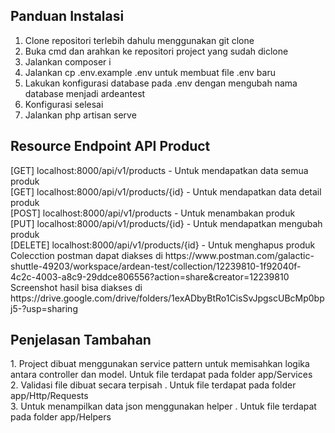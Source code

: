 <h2>Panduan Instalasi</h2>

1. Clone repositori terlebih dahulu menggunakan git clone <br>
2. Buka cmd dan arahkan ke repositori project yang sudah diclone <br>
3. Jalankan composer i
4. Jalankan cp .env.example .env untuk membuat file .env baru
5. Lakukan konfigurasi database pada .env dengan mengubah nama database menjadi ardeantest
6. Konfigurasi selesai
7. Jalankan php artisan serve

<h2>Resource Endpoint API Product</h2>
[GET] localhost:8000/api/v1/products - Untuk mendapatkan data semua produk<br>
[GET] localhost:8000/api/v1/products/{id} - Untuk mendapatkan data detail produk<br>
[POST] localhost:8000/api/v1/products - Untuk menambakan produk<br>
[PUT] localhost:8000/api/v1/products/{id} - Untuk mendapatkan mengubah produk<br>
[DELETE] localhost:8000/api/v1/products/{id} - Untuk menghapus produk<br>
Colecction postman dapat diakses di https://www.postman.com/galactic-shuttle-49203/workspace/ardean-test/collection/12239810-1f92040f-4c2c-4003-a8c9-29ddce806556?action=share&creator=12239810<br>
Screenshot hasil bisa diakses di https://drive.google.com/drive/folders/1exADbyBtRo1CisSvJpgscUBcMp0bpj5-?usp=sharing<br>

<h2>Penjelasan Tambahan</h2>
1. Project dibuat menggunakan service pattern untuk memisahkan logika antara controller dan model. Untuk file terdapat pada folder app/Services<br>
2. Validasi file dibuat secara terpisah . Untuk file terdapat pada folder app/Http/Requests<br>
3. Untuk menampilkan data json menggunakan helper . Untuk file terdapat pada folder app/Helpers